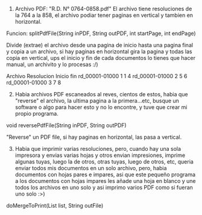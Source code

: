 1. Archivo PDF: "R.D. N° 0764-0858.pdf"
   El archivo tiene resoluciones de la 764 a la 858, el archivo podiar tener paginas en vertical y tambien en horizontal.

Funcion: splitPdfFile(String inPDF, String outPDF, int startPage, int endPage)

Divide (extrae) el archivo desde una pagina de inicio hasta una pagina final y copia a un archivo, si hay paginas en horizontal gira la pagina y todas las copia en vertical, ups el inicio y fin de cada documentos lo tienes que hacer manual, un archivito y lo procesas :/)

Archivo	        Resolucion	Inicio	fin
rd_00001-01000	   1	      1	      4
rd_00001-01000	   2	      5	      6
rd_00001-01000	   3	      7	      8

2. Habia archivos PDF escaneados al reves, cientos de estos, habia que "reverse" el archivo, la ultima pagina a la primera...etc, busque un software o algo para hacer esto y no lo encontre, y tuve que crear mi propio programa.

void reversePdfFile(String inPDF, String outPDF)

"Reverse" un PDF file, si hay paginas en horizontal, las pasa a vertical.

3. Habia que imprimir varias resoluciones, pero, cuando hay una sola impresora y envias varias hojas y otros envian impresiones, imprime algunas tuyas, luego la de otros, otras tuyas, luego de otros, etc, queria enviar todos mis documentos en un solo archivo, pero, habia documentos con hojas pares e impares, asi que este pequeño programa a los documentos con hojas impares les añade una hoja en blanco y une todos los archivos en uno solo y asi imprimo varios PDF como si fueran uno solo :>)

 doMergeToPrint(List<InputStream> list, String outFile)
 
 








